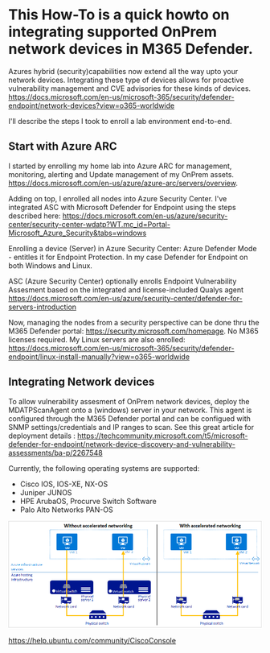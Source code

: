 # This How-To is a quick howto on integrating supported OnPrem network devices in M365 Defender.

Azures hybrid (security)capabilities now extend all the way upto your network devices. Integrating these type of devices allows for proactive vulnerability management and CVE advisories for these kinds of devices.
https://docs.microsoft.com/en-us/microsoft-365/security/defender-endpoint/network-devices?view=o365-worldwide

I'll describe the steps I took to enroll a lab environment end-to-end.

## Start with Azure ARC

I started by enrolling my home lab into Azure ARC for management, monitoring, alerting and Update management of my OnPrem assets.
https://docs.microsoft.com/en-us/azure/azure-arc/servers/overview.

Adding on top, I enrolled all nodes into Azure Security Center. 
I've integrated ASC with Microsoft Defender for Endpoint using the steps described here: https://docs.microsoft.com/en-us/azure/security-center/security-center-wdatp?WT.mc_id=Portal-Microsoft_Azure_Security&tabs=windows

Enrolling a device (Server) in Azure Security Center: Azure Defender Mode - entitles it for Endpoint Protection. 
In my case Defender for Endpoint on both Windows and Linux.

ASC (Azure Security Center) optionally enrolls Endpoint Vulnerability Assesment based on the integrated and license-included Qualys agent
https://docs.microsoft.com/en-us/azure/security-center/defender-for-servers-introduction

Now, managing the nodes from a security perspective can be done thru the M365 Defender portal: https://security.microsoft.com/homepage. No M365 licenses required.
My Linux servers are also enrolled: https://docs.microsoft.com/en-us/microsoft-365/security/defender-endpoint/linux-install-manually?view=o365-worldwide


## Integrating Network devices

To allow vulnerability assesment of OnPrem network devices, deploy the MDATPScanAgent onto a (windows) server in your network. This agent is configured through the M365 Defender portal and can be configued with SNMP settings/credentials and IP ranges to scan. 
See this great article for deployment details : https://techcommunity.microsoft.com/t5/microsoft-defender-for-endpoint/network-device-discovery-and-vulnerability-assessments/ba-p/2267548

Currently, the following operating systems are supported: 

- Cisco IOS, IOS-XE, NX-OS 
- Juniper JUNOS 
- HPE ArubaOS, Procurve Switch Software 
- Palo Alto Networks PAN-OS 


![Screenshot](https://raw.githubusercontent.com/verboompj/Networking/master/Pictures/19accelerated-networking-benefit.png)



https://help.ubuntu.com/community/CiscoConsole


